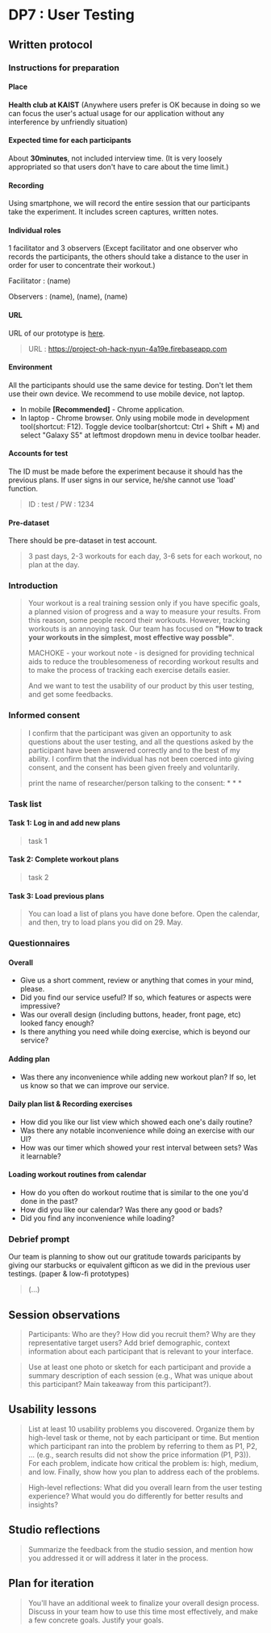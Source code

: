 # DP7 : User Testing

## Written protocol

### Instructions for preparation

#### Place

**Health club at KAIST** (Anywhere users prefer is OK because in doing so we can focus the user's actual usage for our application without any interference by unfriendly situation)

#### Expected time for each participants

About **30minutes**, not included interview time. (It is very loosely appropriated so that users don't have to care about the time limit.)

#### Recording

Using smartphone, we will record the entire session that our participants take the experiment. It includes screen captures, written notes.

#### Individual roles

1 facilitator and 3 observers (Except facilitator and one observer who records the participants, the others should take a distance to the user in order for user to concentrate their workout.)

Facilitator : (name)

Observers : (name), (name), (name)

#### URL

URL of our prototype is [here](https://project-oh-hack-nyun-4a19e.firebaseapp.com).

> URL : https://project-oh-hack-nyun-4a19e.firebaseapp.com

#### Environment

All the participants should use the same device for testing. Don't let them use their own device. We recommend to use mobile device, not laptop.

- In mobile **[Recommended]** - Chrome application.
- In laptop - Chrome browser. Only using mobile mode in development tool(shortcut: F12). Toggle device toolbar(shortcut: Ctrl + Shift + M) and select "Galaxy S5" at leftmost dropdown menu in device toolbar header.

#### Accounts for test

The ID must be made before the experiment because it should has the previous plans. If user signs in our service, he/she cannot use 'load' function.

> ID : test / PW : 1234

#### Pre-dataset

There should be pre-dataset in test account.

> 3 past days, 2-3 workouts for each day, 3-6 sets for each workout, no plan at the day.

### Introduction

> Your workout is a real training session only if you have specific goals, a planned vision of progress and a way to measure your results. From this reason, some people record their workouts. However, tracking workouts is an annoying task. Our team has focused on **"How to track your workouts in the simplest, most effective way possble"**.
> 
> MACHOKE - your workout note - is designed for providing technical aids to reduce the troublesomeness of recording workout results and to make the process of tracking each exercise details easier.
> 
> And we want to test the usability of our product by this user testing, and get some feedbacks.

### Informed consent

> I confirm that the participant was given an opportunity to ask questions about the user testing, and all the questions asked by the participant have been answered correctly and to the best of my ability. I confirm that the individual has not been coerced into giving consent, and the consent has been given freely and voluntarily.
> 
> print the name of researcher/person talking to the consent: * * *

### Task list

#### **Task 1**: Log in and add new plans

> task 1

#### **Task 2**: Complete workout plans

> task 2

#### **Task 3**: Load previous plans

> You can load a list of plans you have done before. Open the calendar, and then, try to load plans you did on 29. May.

### Questionnaires

#### Overall

- Give us a short comment, review or anything that comes in your mind, please.
- Did you find our service useful? If so, which features or aspects were impressive?
- Was our overall design (including buttons, header, front page, etc) looked fancy enough?
- Is there anything you need while doing exercise, which is beyond our service?

#### Adding plan

- Was there any inconvenience while adding new workout plan? If so, let us know so that we can improve our service.

#### Daily plan list & Recording exercises

- How did you like our list view which showed each one's daily routine?
- Was there any notable inconvenience while doing an exercise with our UI?
- How was our timer which showed your rest interval between sets? Was it learnable?

#### Loading workout routines from calendar

- How do you often do workout routime that is similar to the one you'd done in the past?
- How did you like our calendar? Was there any good or bads?
- Did you find any inconvenience while loading?

### Debrief prompt

Our team is planning to show out our gratitude towards paricipants by giving our starbucks or equivalent gifticon as we did in the previous user testings. (paper & low-fi prototypes)

> (...)

## Session observations

> Participants: Who are they? How did you recruit them? Why are they representative target users? Add brief demographic, context information about each participant that is relevant to your interface.

> Use at least one photo or sketch for each participant and provide a summary description of each session (e.g., What was unique about this participant? Main takeaway from this participant?).

## Usability lessons

> List at least 10 usability problems you discovered. Organize them by high-level task or theme, not by each participant or time. But mention which participant ran into the problem by referring to them as P1, P2, ... (e.g., search results did not show the price information (P1, P3)). For each problem, indicate how critical the problem is: high, medium, and low. Finally, show how you plan to address each of the problems.

> High-level reflections: What did you overall learn from the user testing experience? What would you do differently for better results and insights?

## Studio reflections

> Summarize the feedback from the studio session, and mention how you addressed it or will address it later in the process.

## Plan for iteration

> You'll have an additional week to finalize your overall design process. Discuss in your team how to use this time most effectively, and make a few concrete goals. Justify your goals.
